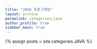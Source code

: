 ```yaml
---
title: "JAVA 프로그래밍"
layout: archive
permalink: categories/java
author_profile: true
sidebar_main: true
---
```



{% assign posts = site.categories.JAVA %}